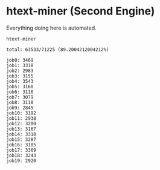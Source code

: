 # htext-miner (Second Engine)

Everything doing here is automated.

```
htext-miner

total: 63533/71225 (89.2004212004212%)

job0: 3469
job1: 3318
job2: 2983
job3: 3155
job4: 3543
job5: 3168
job6: 3116
job7: 3079
job8: 3118
job9: 2845
job10: 3192
job11: 2938
job12: 3200
job13: 3167
job14: 3318
job15: 3287
job16: 3105
job17: 3369
job18: 3243
job19: 2920
```